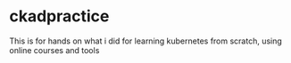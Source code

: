 # ckadpractice
This is for hands on what i did for learning kubernetes from scratch, using online courses and tools
